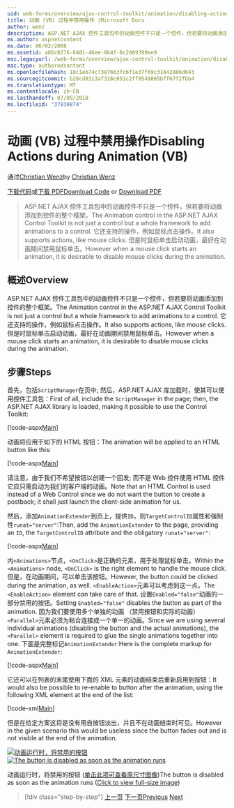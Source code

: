 ```yaml
---
uid: web-forms/overview/ajax-control-toolkit/animation/disabling-actions-during-animation-vb
title: 动画 (VB) 过程中禁用操作 |Microsoft Docs
author: wenz
description: ASP.NET AJAX 控件工具包中的动画控件不只是一个控件，但若要将动画添加到控件的整个框架。 它还支持操作...
ms.author: aspnetcontent
ms.date: 06/02/2008
ms.assetid: a86c0276-6481-46ee-8b4f-8c2009399ee9
msc.legacyurl: /web-forms/overview/ajax-control-toolkit/animation/disabling-actions-during-animation-vb
msc.type: authoredcontent
ms.openlocfilehash: 18c1eb74c73876b3fc6f1e37f69c31642806d043
ms.sourcegitcommit: b28cd0313af316c051c2ff8549865bff67f2fbb4
ms.translationtype: MT
ms.contentlocale: zh-CN
ms.lasthandoff: 07/05/2018
ms.locfileid: "37830874"
---
```

<a name="disabling-actions-during-animation-vb"></a><span data-ttu-id="e69d1-104">动画 (VB) 过程中禁用操作</span><span class="sxs-lookup"><span data-stu-id="e69d1-104">Disabling Actions during Animation (VB)</span></span>
====================
<span data-ttu-id="e69d1-105">通过[Christian Wenz](https://github.com/wenz)</span><span class="sxs-lookup"><span data-stu-id="e69d1-105">by [Christian Wenz](https://github.com/wenz)</span></span>

<span data-ttu-id="e69d1-106">[下载代码](http://download.microsoft.com/download/f/9/a/f9a26acd-8df4-4484-8a18-199e4598f411/Animation7.vb.zip)或[下载 PDF](http://download.microsoft.com/download/6/7/1/6718d452-ff89-4d3f-a90e-c74ec2d636a3/animation7VB.pdf)</span><span class="sxs-lookup"><span data-stu-id="e69d1-106">[Download Code](http://download.microsoft.com/download/f/9/a/f9a26acd-8df4-4484-8a18-199e4598f411/Animation7.vb.zip) or [Download PDF](http://download.microsoft.com/download/6/7/1/6718d452-ff89-4d3f-a90e-c74ec2d636a3/animation7VB.pdf)</span></span>

> <span data-ttu-id="e69d1-107">ASP.NET AJAX 控件工具包中的动画控件不只是一个控件，但若要将动画添加到控件的整个框架。</span><span class="sxs-lookup"><span data-stu-id="e69d1-107">The Animation control in the ASP.NET AJAX Control Toolkit is not just a control but a whole framework to add animations to a control.</span></span> <span data-ttu-id="e69d1-108">它还支持的操作，例如鼠标点击操作。</span><span class="sxs-lookup"><span data-stu-id="e69d1-108">It also supports actions, like mouse clicks.</span></span> <span data-ttu-id="e69d1-109">但是时鼠标单击启动动画，最好在动画期间禁用鼠标单击。</span><span class="sxs-lookup"><span data-stu-id="e69d1-109">However when a mouse click starts an animation, it is desirable to disable mouse clicks during the animation.</span></span>


## <a name="overview"></a><span data-ttu-id="e69d1-110">概述</span><span class="sxs-lookup"><span data-stu-id="e69d1-110">Overview</span></span>

<span data-ttu-id="e69d1-111">ASP.NET AJAX 控件工具包中的动画控件不只是一个控件，但若要将动画添加到控件的整个框架。</span><span class="sxs-lookup"><span data-stu-id="e69d1-111">The Animation control in the ASP.NET AJAX Control Toolkit is not just a control but a whole framework to add animations to a control.</span></span> <span data-ttu-id="e69d1-112">它还支持的操作，例如鼠标点击操作。</span><span class="sxs-lookup"><span data-stu-id="e69d1-112">It also supports actions, like mouse clicks.</span></span> <span data-ttu-id="e69d1-113">但是时鼠标单击启动动画，最好在动画期间禁用鼠标单击。</span><span class="sxs-lookup"><span data-stu-id="e69d1-113">However when a mouse click starts an animation, it is desirable to disable mouse clicks during the animation.</span></span>

## <a name="steps"></a><span data-ttu-id="e69d1-114">步骤</span><span class="sxs-lookup"><span data-stu-id="e69d1-114">Steps</span></span>

<span data-ttu-id="e69d1-115">首先，包括`ScriptManager`在页中; 然后，ASP.NET AJAX 库加载时，使其可以使用控件工具包：</span><span class="sxs-lookup"><span data-stu-id="e69d1-115">First of all, include the `ScriptManager` in the page; then, the ASP.NET AJAX library is loaded, making it possible to use the Control Toolkit:</span></span>

[!code-aspx[Main](disabling-actions-during-animation-vb/samples/sample1.aspx)]

<span data-ttu-id="e69d1-116">动画将应用于如下的 HTML 按钮：</span><span class="sxs-lookup"><span data-stu-id="e69d1-116">The animation will be applied to an HTML button like this:</span></span>

[!code-aspx[Main](disabling-actions-during-animation-vb/samples/sample2.aspx)]

<span data-ttu-id="e69d1-117">请注意，由于我们不希望按钮以创建一个回发; 而不是 Web 控件使用 HTML 控件它应只需启动为我们的客户端的动画。</span><span class="sxs-lookup"><span data-stu-id="e69d1-117">Note that an HTML Control is used instead of a Web Control since we do not want the button to create a postback; it shall just launch the client-side animation for us.</span></span>

<span data-ttu-id="e69d1-118">然后，添加`AnimationExtender`到页上，提供`ID`，则`TargetControlID`属性和强制性`runat="server"`:</span><span class="sxs-lookup"><span data-stu-id="e69d1-118">Then, add the `AnimationExtender` to the page, providing an `ID`, the `TargetControlID` attribute and the obligatory `runat="server"`:</span></span>

[!code-aspx[Main](disabling-actions-during-animation-vb/samples/sample3.aspx)]

<span data-ttu-id="e69d1-119">内`<Animations>`节点，`<OnClick>`是正确的元素，用于处理鼠标单击。</span><span class="sxs-lookup"><span data-stu-id="e69d1-119">Within the `<Animations>` node, `<OnClick>` is the right element to handle the mouse click.</span></span> <span data-ttu-id="e69d1-120">但是，在动画期间，可以单击该按钮。</span><span class="sxs-lookup"><span data-stu-id="e69d1-120">However, the button could be clicked during the animation, as well.</span></span> <span data-ttu-id="e69d1-121">`<EnableAction>`元素可以考虑到这一点。</span><span class="sxs-lookup"><span data-stu-id="e69d1-121">The `<EnableAction>` element can take care of that.</span></span> <span data-ttu-id="e69d1-122">设置`Enabled="false"`动画的一部分禁用的按钮。</span><span class="sxs-lookup"><span data-stu-id="e69d1-122">Setting `Enabled="false"` disables the button as part of the animation.</span></span> <span data-ttu-id="e69d1-123">因为我们要使用多个单独的动画 （禁用按钮和实际的动画）`<Parallel>`元素必须为粘合连接成一个单一的动画。</span><span class="sxs-lookup"><span data-stu-id="e69d1-123">Since we are using several individual animations (disabling the button and the actual animations), the `<Parallel>` element is required to glue the single animations together into one.</span></span> <span data-ttu-id="e69d1-124">下面是完整标记`AnimationExtender`:</span><span class="sxs-lookup"><span data-stu-id="e69d1-124">Here is the complete markup for `AnimationExtender`:</span></span>

[!code-aspx[Main](disabling-actions-during-animation-vb/samples/sample4.aspx)]

<span data-ttu-id="e69d1-125">它还可以在列表的末尾使用下面的 XML 元素的动画结束后重新启用到按钮：</span><span class="sxs-lookup"><span data-stu-id="e69d1-125">It would also be possible to re-enable to button after the animation, using the following XML element at the end of the list:</span></span>

[!code-xml[Main](disabling-actions-during-animation-vb/samples/sample5.xml)]

<span data-ttu-id="e69d1-126">但是在给定方案这将是没有用自按钮淡出，并且不在动画结束时可见。</span><span class="sxs-lookup"><span data-stu-id="e69d1-126">However in the given scenario this would be useless since the button fades out and is not visible at the end of the animation.</span></span>


<span data-ttu-id="e69d1-127">[![动画运行时，将禁用的按钮](disabling-actions-during-animation-vb/_static/image2.png)](disabling-actions-during-animation-vb/_static/image1.png)</span><span class="sxs-lookup"><span data-stu-id="e69d1-127">[![The button is disabled as soon as the animation runs](disabling-actions-during-animation-vb/_static/image2.png)](disabling-actions-during-animation-vb/_static/image1.png)</span></span>

<span data-ttu-id="e69d1-128">动画运行时，将禁用的按钮 ([单击此项可查看原尺寸图像](disabling-actions-during-animation-vb/_static/image3.png))</span><span class="sxs-lookup"><span data-stu-id="e69d1-128">The button is disabled as soon as the animation runs ([Click to view full-size image](disabling-actions-during-animation-vb/_static/image3.png))</span></span>

> [!div class="step-by-step"]
> <span data-ttu-id="e69d1-129">[上一页](animating-in-response-to-user-interaction-vb.md)
> [下一页](triggering-an-animation-in-another-control-vb.md)</span><span class="sxs-lookup"><span data-stu-id="e69d1-129">[Previous](animating-in-response-to-user-interaction-vb.md)
[Next](triggering-an-animation-in-another-control-vb.md)</span></span>
